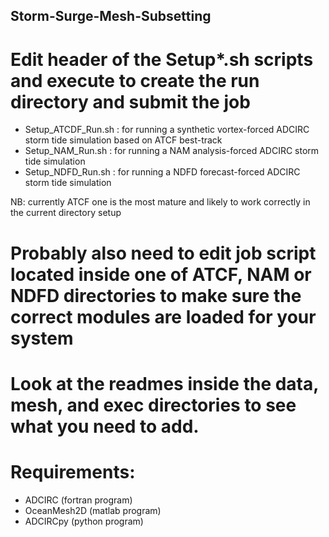 ## Storm-Surge-Mesh-Subsetting

# Edit header of the Setup*.sh scripts and execute to create the run directory and submit the job 
- Setup_ATCDF_Run.sh : for running a synthetic vortex-forced ADCIRC storm tide simulation based on ATCF best-track
- Setup_NAM_Run.sh : for running a NAM analysis-forced ADCIRC storm tide simulation
- Setup_NDFD_Run.sh : for running a NDFD forecast-forced ADCIRC storm tide simulation

NB: currently ATCF one is the most mature and likely to work correctly in the current directory setup

# Probably also need to edit job script located inside one of ATCF, NAM or NDFD directories to make sure the correct modules are loaded for your system 

# Look at the readmes inside the data, mesh, and exec directories to see what you need to add.

# Requirements:
- ADCIRC (fortran program)
- OceanMesh2D (matlab program)
- ADCIRCpy (python program)
